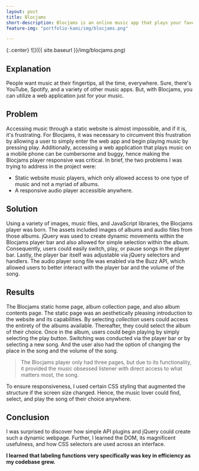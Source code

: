 ```yaml
---
layout: post
title: Blocjams
short-description: Blocjams is an online music app that plays your favorite music.
feature-img: "portfolio-kami/img/blocjams.png"

---
```


{:.center}
![]({{ site.baseurl }}/img/blocjams.png)

## Explanation

People want music at their fingertips, all the time, everywhere. Sure, there's YouTube, Spotify, and a variety of other music apps. But, with Blocjams, you can utilize a web application just for your music.

## Problem

Accessing music through a static website is almost impossible, and if it is, it's frustrating. For Blocjams, it was necessary to circumvent this frustration by allowing a user to simply enter the web app and begin playing music by pressing play. 
Additionally, accessing a web application that plays music on a mobile phone can be cumbersome and buggy, hence making the Blocjams player responsive was critical. In brief, the two problems I was trying to address in the project were:


* Static website music players, which only allowed access to one type of music and not a myriad of albums.
* A responsive audio player accessible anywhere. 

## Solution

Using a variety of images, music files, and JavaScript libraries, the Blocjams player was born. The assets included images of albums and audio files from those albums. jQuery was used to create dynamic movements within the Blocjams player bar and also allowed for simple selection within the album. 
Consequently, users could easily switch, play, or pause songs in the player bar. Lastly, the player bar itself was adjustable via jQuery selectors and handlers. The audio player song file was enabled via the Buzz API, which allowed users to better interact with the player bar and the volume of the song. 

## Results

The Blocjams static home page, album collection page, and also album contents page. The static page was an aesthetically pleasing introduction to the website and its capabilities. By selecting _collection_ users could access the entirety of the albums available. 
Thereafter, they could select the album of their choice. Once in the album, users could begin playing by simply selecting the play button. Switching was conducted via the player bar or by selecting a new song. And the user also had the option of changing the place in the song and the volume of the song. 

> The Blocjams player only had three pages, but due to its functionality, it provided the music obsessed listener with direct access to what matters most, the song. 

To ensure responsiveness, I used certain CSS styling that augmented the structure if the screen size changed. Hence, the music lover could find, select, and play the song of their choice anywhere. 

## Conclusion

I was surprised to discover how simple API plugins and jQuery could create such a dynamic webpage. Further, I learned the DOM, its magnificent usefulness, and how CSS selectors are used across an interface. 

 **I learned that labeling functions very specifically was key in efficiency as my codebase grew.**  



